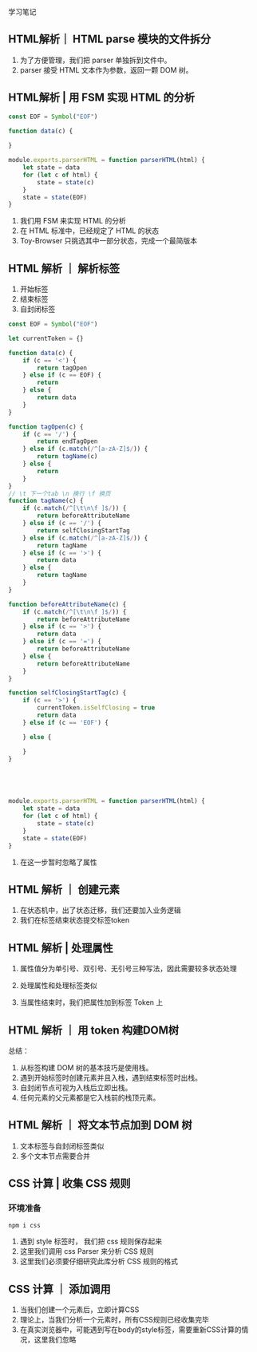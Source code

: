 学习笔记

## HTML解析｜ HTML parse 模块的文件拆分

1. 为了方便管理，我们把 parser 单独拆到文件中。
1. parser 接受 HTML 文本作为参数，返回一颗 DOM 树。

## HTML解析 | 用 FSM 实现 HTML 的分析

```js
const EOF = Symbol("EOF")

function data(c) {
    
}

module.exports.parserHTML = function parserHTML(html) {
    let state = data
    for (let c of html) {
        state = state(c)
    }
    state = state(EOF)
}
```

1. 我们用 FSM 来实现 HTML 的分析
1. 在 HTML 标准中，已经规定了 HTML 的状态
1. Toy-Browser 只挑选其中一部分状态，完成一个最简版本


## HTML 解析 ｜ 解析标签

1. 开始标签
1. 结束标签
1. 自封闭标签

```js
const EOF = Symbol("EOF")

let currentToken = {}

function data(c) {
    if (c == '<') {
        return tagOpen
    } else if (c == EOF) {
        return
    } else {
        return data
    }
}

function tagOpen(c) {
    if (c == '/') {
        return endTagOpen
    } else if (c.match(/^[a-zA-Z]$/)) {
        return tagName(c)
    } else {
        return
    }
}
// \t 下一个tab \n 换行 \f 换页
function tagName(c) {
    if (c.match(/^[\t\n\f ]$/)) {
        return beforeAttributeName
    } else if (c == '/') {
        return selfClosingStartTag
    } else if (c.match(/^[a-zA-Z]$/)) {
        return tagName
    } else if (c == '>') {
        return data
    } else {
        return tagName
    }
}

function beforeAttributeName(c) {
    if (c.match(/^[\t\n\f ]$/)) {
        return beforeAttributeName
    } else if (c == '>') {
        return data
    } else if (c == '=') {
        return beforeAttributeName
    } else {
        return beforeAttributeName
    }
}

function selfClosingStartTag(c) {
    if (c == '>') {
        currentToken.isSelfClosing = true
        return data
    } else if (c == 'EOF') {

    } else {

    }
}





module.exports.parserHTML = function parserHTML(html) {
    let state = data
    for (let c of html) {
        state = state(c)
    }
    state = state(EOF)
}
```

1. 在这一步暂时忽略了属性

## HTML 解析 ｜ 创建元素

1. 在状态机中，出了状态迁移，我们还要加入业务逻辑
1. 我们在标签结束状态提交标签token

## HTML 解析 | 处理属性

1. 属性值分为单引号、双引号、无引号三种写法，因此需要较多状态处理

1. 处理属性和处理标签类似 

1. 当属性结束时，我们把属性加到标签 Token 上

## HTML 解析 ｜ 用 token 构建DOM树

总结：

1. 从标签构建 DOM 树的基本技巧是使用栈。
1. 遇到开始标签时创建元素并且入栈，遇到结束标签时出栈。
1. 自封闭节点可视为入栈后立即出栈。
1. 任何元素的父元素都是它入栈前的栈顶元素。

## HTML 解析 ｜ 将文本节点加到 DOM 树

1. 文本标签与自封闭标签类似
1. 多个文本节点需要合并

## CSS 计算 | 收集 CSS 规则 

### 环境准备

```bash
npm i css
```

1. 遇到 style 标签时， 我们把 css 规则保存起来 
1. 这里我们调用 css Parser 来分析 CSS 规则
1. 这里我们必须要仔细研究此库分析 CSS 规则的格式


## CSS 计算 ｜ 添加调用

1. 当我们创建一个元素后，立即计算CSS
1. 理论上，当我们分析一个元素时，所有CSS规则已经收集完毕
1. 在真实浏览器中，可能遇到写在body的style标签，需要重新CSS计算的情况，这里我们忽略
